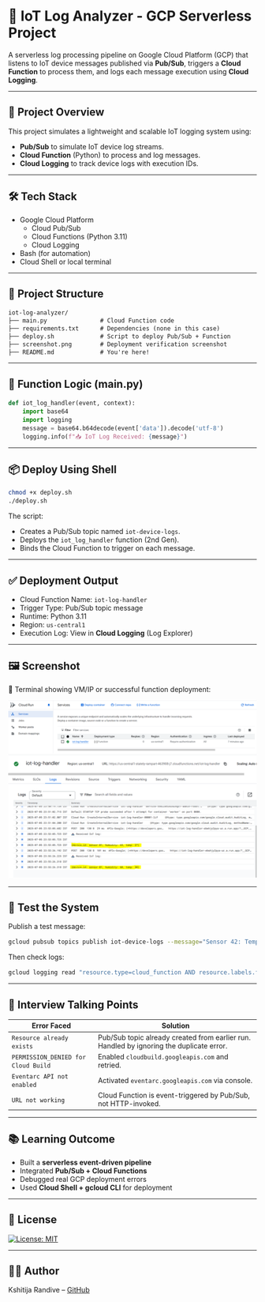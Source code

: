 # 📡 IoT Log Analyzer - GCP Serverless Project

A serverless log processing pipeline on Google Cloud Platform (GCP) that listens to IoT device messages published via **Pub/Sub**, triggers a **Cloud Function** to process them, and logs each message execution using **Cloud Logging**.

---

## 🚀 Project Overview

This project simulates a lightweight and scalable IoT logging system using:

- **Pub/Sub** to simulate IoT device log streams.
- **Cloud Function** (Python) to process and log messages.
- **Cloud Logging** to track device logs with execution IDs.

---

## 🛠️ Tech Stack

- Google Cloud Platform
  - Cloud Pub/Sub
  - Cloud Functions (Python 3.11)
  - Cloud Logging
- Bash (for automation)
- Cloud Shell or local terminal

---

## 📂 Project Structure

```
iot-log-analyzer/
├── main.py               # Cloud Function code
├── requirements.txt      # Dependencies (none in this case)
├── deploy.sh             # Script to deploy Pub/Sub + Function
├── screenshot.png        # Deployment verification screenshot
├── README.md             # You're here!
```

---

## 📜 Function Logic (main.py)

```python
def iot_log_handler(event, context):
    import base64
    import logging
    message = base64.b64decode(event['data']).decode('utf-8')
    logging.info(f"📥 IoT Log Received: {message}")
```

---

## 📦 Deploy Using Shell

```bash
chmod +x deploy.sh
./deploy.sh
```

The script:
- Creates a Pub/Sub topic named `iot-device-logs`.
- Deploys the `iot_log_handler` function (2nd Gen).
- Binds the Cloud Function to trigger on each message.

---

## ✅ Deployment Output

- Cloud Function Name: `iot-log-handler`
- Trigger Type: Pub/Sub topic message
- Runtime: Python 3.11
- Region: `us-central1`
- Execution Log: View in **Cloud Logging** (Log Explorer)

---

## 🖼️ Screenshot

📸 Terminal showing VM/IP or successful function deployment:

![screenshot](iot-log-handler.png)
![screenshot](iot-logs.png)

---

## 🧪 Test the System

Publish a test message:
```bash
gcloud pubsub topics publish iot-device-logs --message="Sensor 42: Temp=36.7C"
```

Then check logs:
```bash
gcloud logging read "resource.type=cloud_function AND resource.labels.function_name=iot-log-handler" --limit=5
```

---

## 🧠 Interview Talking Points

| Error Faced | Solution |
|-------------|----------|
| `Resource already exists` | Pub/Sub topic already created from earlier run. Handled by ignoring the duplicate error. |
| `PERMISSION_DENIED for Cloud Build` | Enabled `cloudbuild.googleapis.com` and retried. |
| `Eventarc API not enabled` | Activated `eventarc.googleapis.com` via console. |
| `URL not working` | Cloud Function is event-triggered by Pub/Sub, not HTTP-invoked. |

---

## 📚 Learning Outcome

- Built a **serverless event-driven pipeline**
- Integrated **Pub/Sub + Cloud Functions**
- Debugged real GCP deployment errors
- Used **Cloud Shell + gcloud CLI** for deployment

---

## 📄 License

[![License: MIT](https://img.shields.io/badge/License-MIT-blue.svg)](LICENSE)

---

## 🙋‍♀️ Author

Kshitija Randive – [GitHub](https://github.com/kshitija100998)
